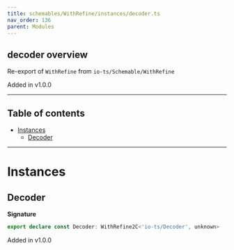 ```yaml
---
title: schemables/WithRefine/instances/decoder.ts
nav_order: 136
parent: Modules
---
```


## decoder overview

Re-export of `WithRefine` from `io-ts/Schemable/WithRefine`

Added in v1.0.0

---

<h2 class="text-delta">Table of contents</h2>

- [Instances](#instances)
  - [Decoder](#decoder)

---

# Instances

## Decoder

**Signature**

```ts
export declare const Decoder: WithRefine2C<'io-ts/Decoder', unknown>
```

Added in v1.0.0
